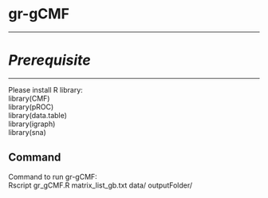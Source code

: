# gr-gCMF

-----------
# *Prerequisite*
-------------------------------
Please install R library:<br/>
library(CMF)<br/>
library(pROC)<br/>
library(data.table)<br/>
library(igraph)<br/>
library(sna)<br/>

Command
--------------------------------
Command to run gr-gCMF:<br/>
Rscript gr_gCMF.R matrix_list_gb.txt data/ outputFolder/<br/>

